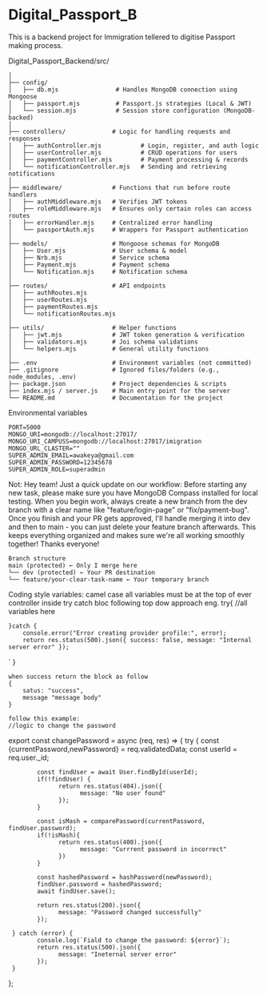 # Digital_Passport_B
This is a backend project for Immigration tellered to digitise Passport making process.

Digital_Passport_Backend/src/

    │
    ├── config/
    │   ├── db.mjs                # Handles MongoDB connection using Mongoose
    │   ├── passport.mjs          # Passport.js strategies (Local & JWT)
    │   └── session.mjs           # Session store configuration (MongoDB-backed)
    │
    ├── controllers/             # Logic for handling requests and responses
    │   ├── authController.mjs           # Login, register, and auth logic
    │   ├── userController.mjs           # CRUD operations for users
    │   ├── paymentController.mjs        # Payment processing & records
    │   └── notificationController.mjs   # Sending and retrieving notifications
    │
    ├── middleware/              # Functions that run before route handlers
    │   ├── authMiddleware.mjs   # Verifies JWT tokens
    │   ├── roleMiddleware.mjs   # Ensures only certain roles can access routes
    │   ├── errorHandler.mjs     # Centralized error handling
    │   └── passportAuth.mjs     # Wrappers for Passport authentication
    │
    ├── models/                  # Mongoose schemas for MongoDB
    │   ├── User.mjs             # User schema & model
    │   ├── Nrb.mjs              # Service schema
    │   ├── Payment.mjs          # Payment schema
    │   └── Notification.mjs     # Notification schema
    │
    ├── routes/                  # API endpoints
    │   ├── authRoutes.mjs
    │   ├── userRoutes.mjs
    │   ├── paymentRoutes.mjs
    │   └── notificationRoutes.mjs
    │
    ├── utils/                   # Helper functions
    │   ├── jwt.mjs              # JWT token generation & verification
    │   ├── validators.mjs       # Joi schema validations
    │   └── helpers.mjs          # General utility functions
    │
    ├── .env                     # Environment variables (not committed)
    ├── .gitignore               # Ignored files/folders (e.g., node_modules, .env)
    ├── package.json             # Project dependencies & scripts
    ├── index.mjs / server.js    # Main entry point for the server
    └── README.md                # Documentation for the project

Environmental variables

    PORT=5000
    MONGO_URI=mongodb://localhost:27017/
    MONGO_URI_CAMPUSS=mongodb://localhost:27017/imigration
    MONGO_URL_CLASTER=""
    SUPER_ADMIN_EMAIL=awakeya@gmail.com
    SUPER_ADMIN_PASSWORD=12345678
    SUPER_ADMIN_ROLE=superadmin

Not: 
    Hey team!  Just a quick update on our workflow: Before starting any new task, please make sure you have MongoDB Compass installed for local testing. When you begin work, always create a new branch from the dev branch with a clear name like "feature/login-page" or "fix/payment-bug". Once you finish and your PR gets approved, I'll handle merging it into dev and then to main - you can just delete your feature branch afterwards. This keeps everything organized and makes sure we're all working smoothly together! Thanks everyone! 
    
    Branch structure
    main (protected) ← Only I merge here
    └── dev (protected) ← Your PR destination
    └── feature/your-clear-task-name ← Your temporary branch

Coding style
    variables:  camel case
    all variables must be at the top of ever controller inside try catch bloc
    following top dow approach
    eng. 
    try{
        //all variables here

    }catch {
        console.error("Error creating provider profile:", error);
        return res.status(500).json({ success: false, message: "Internal server error" });
`
    }

    when success return the block as follow 
    {
        satus: "success",
        message "message body"
    }

    follow this example:
    //logic to change the password
export const changePassword = async (req, res) => {
     try {
            const {currentPassword,newPassword} = req.validatedData;
            const userId = req.user._id;

            const findUser = await User.findById(userId);
            if(!findUser) {
                  return res.status(404).json({
                        message: "No user found"
                  });
            }

            const isMash = comparePassword(currentPassword, findUser.password);
            if(!isMash){
                  return res.status(400).json({
                        message: "Currrent password in incorrect"
                  })
            }

            const hashedPassword = hashPassword(newPassword);
            findUser.password = hashedPassword;
            await findUser.save();

            return res.status(200).json({
                  message: "Password changed successfully"
            });
      
     } catch (error) {
            console.log(`Fiald to change the password: ${error}`);
            return res.status(500).json({
                  message: "Ineternal server error"
            });
     }
};

